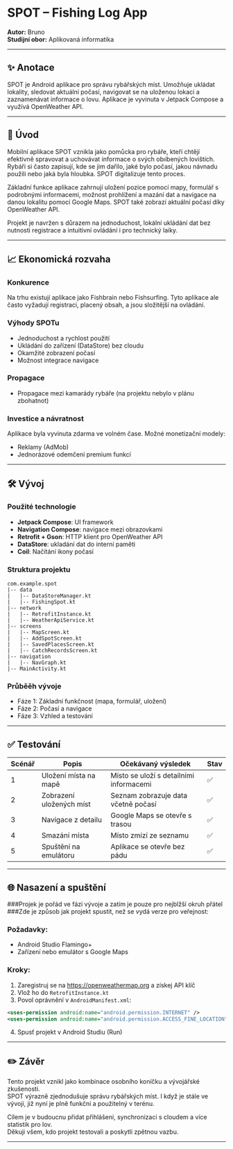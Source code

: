 # SPOT – Fishing Log App

**Autor:** Bruno  
**Studijní obor:** Aplikovaná informatika

---

## ✨ Anotace
SPOT je Android aplikace pro správu rybářských míst. Umožňuje ukládat lokality, sledovat aktuální počasí, navigovat se na uloženou lokaci a zaznamenávat informace o lovu. Aplikace je vyvinuta v Jetpack Compose a využívá OpenWeather API.

---

## 📄 Úvod
Mobilní aplikace SPOT vznikla jako pomůcka pro rybáře, kteří chtějí efektivně spravovat a uchovávat informace o svých obıíbených lovištích. Rybáři si často zapisují, kde se jim dařilo, jaké bylo počasí, jakou návnadu použili nebo jaká byla hloubka. SPOT digitalizuje tento proces.

Základní funkce aplikace zahrnují uložení pozice pomocí mapy, formulář s podrobnými informacemi, možnost prohlížení a mazání dat a navigace na danou lokalitu pomocí Google Maps. SPOT také zobrazí aktuální počasí díky OpenWeather API.  

Projekt je navržen s důrazem na jednoduchost, lokální ukládání dat bez nutnosti registrace a intuitivní ovládání i pro technický laiky.

---

## 📈 Ekonomická rozvaha

### Konkurence
Na trhu existují aplikace jako Fishbrain nebo Fishsurfing. Tyto aplikace ale často vyžadují registraci, placený obsah, a jsou složitější na ovládání.

### Výhody SPOTu
- Jednoduchost a rychlost použití
- Ukládání do zařízení (DataStore) bez cloudu
- Okamžité zobrazení počasí
- Možnost integrace navigace

### Propagace
- Propagace mezi kamarády rybáře (na projektu nebylo v plánu zbohatnot)

### Investice a návratnost
Aplikace byla vyvinuta zdarma ve volném čase. Možné monetizační modely:
- Reklamy (AdMob)
- Jednorázové odemčení premium funkcí

---

## 🛠️ Vývoj

### Použité technologie
- **Jetpack Compose**: UI framework
- **Navigation Compose**: navigace mezi obrazovkami
- **Retrofit + Gson**: HTTP klient pro OpenWeather API
- **DataStore**: ukladání dat do interní paměti
- **Coil**: Načítání ikony počasí

### Struktura projektu
```
com.example.spot
|-- data
|   |-- DataStoreManager.kt
|   |-- FishingSpot.kt
|-- network
|   |-- RetrofitInstance.kt
|   |-- WeatherApiService.kt
|-- screens
|   |-- MapScreen.kt
|   |-- AddSpotScreen.kt
|   |-- SavedPlacesScreen.kt
|   |-- CatchRecordsScreen.kt
|-- navigation
|   |-- NavGraph.kt
|-- MainActivity.kt
```

### Průběěh vývoje
- Fáze 1: Základní funkčnost (mapa, formulář, uložení)
- Fáze 2: Počasí a navigace
- Fáze 3: Vzhled a testování


---

## ✅ Testování

| Scénář | Popis | Očekávaný výsledek | Stav |
|--------|--------|-------------------------|------|
| 1 | Uložení místa na mapě | Místo se uloží s detailními informacemi | ✅ |
| 2 | Zobrazení uložených míst | Seznam zobrazuje data včetně počasí | ✅ |
| 3 | Navigace z detailu | Google Maps se otevře s trasou | ✅ |
| 4 | Smazání místa | Místo zmizí ze seznamu | ✅ |
| 5 | Spuštění na emulátoru | Aplikace se otevře bez pádu | ✅ |


---

## 🌐 Nasazení a spuštění
###Projek je pořád ve fázi vývoje a zatím je pouze pro nejblžší okruh přátel
###Zde je způsob jak projekt spustit, než se vydá verze pro veřejnost:
### Požadavky:
- Android Studio Flamingo+
- Zařízení nebo emulátor s Google Maps

### Kroky:
1. Zaregistruj se na https://openweathermap.org a získej API klíč
2. Vlož ho do `RetrofitInstance.kt`
3. Povol oprávnění v `AndroidManifest.xml`:
```xml
<uses-permission android:name="android.permission.INTERNET" />
<uses-permission android:name="android.permission.ACCESS_FINE_LOCATION" />
```
4. Spusť projekt v Android Studiu (Run)




---

## ✏️ Závěr
Tento projekt vznikl jako kombinace osobního koníčku a vývojářské zkušenosti.  
SPOT výrazně zjednodušuje správu rybářských míst. I když je stále ve vývoji, již nyní je plně funkční a použitelný v terénu.  

Cílem je v budoucnu přidat přihlášení, synchronizaci s cloudem a více statistik pro lov.  
Děkuji všem, kdo projekt testovali a poskytli zpětnou vazbu.

---

